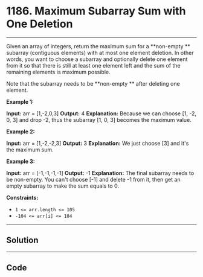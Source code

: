 # 1186. Maximum Subarray Sum with One Deletion

---

Given an array of integers, return the maximum sum for a **non-empty **  subarray (contiguous elements) with at most one element deletion. In other words, you want to choose a subarray and optionally delete one element from it so that there is still at least one element left and the sum of the remaining elements is maximum possible.

Note that the subarray needs to be **non-empty ** after deleting one element.

 

**Example 1:**


**Input:** arr = [1,-2,0,3]
**Output:** 4
**Explanation:** Because we can choose [1, -2, 0, 3] and drop -2, thus the subarray [1, 0, 3] becomes the maximum value.

**Example 2:**


**Input:** arr = [1,-2,-2,3]
**Output:** 3
**Explanation:** We just choose [3] and it's the maximum sum.


**Example 3:**


**Input:** arr = [-1,-1,-1,-1]
**Output:** -1
**Explanation:**  The final subarray needs to be non-empty. You can't choose [-1] and delete -1 from it, then get an empty subarray to make the sum equals to 0.


 

**Constraints:**

  * `1 <= arr.length <= 105`
  * `-104 <= arr[i] <= 104`

---

## Solution



---

## Code
```python


```